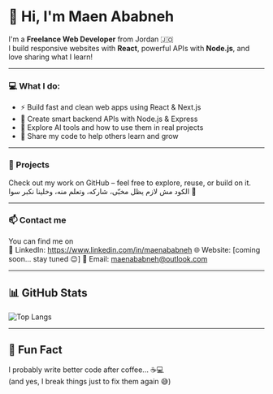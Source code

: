 # 👋 Hi, I'm Maen Ababneh

I'm a **Freelance Web Developer** from Jordan 🇯🇴  
I build responsive websites with **React**, powerful APIs with **Node.js**, and love sharing what I learn!

---

### 💻 What I do:
- ⚡ Build fast and clean web apps using React & Next.js  
- 🔌 Create smart backend APIs with Node.js & Express  
- 🧠 Explore AI tools and how to use them in real projects  
- 🤝 Share my code to help others learn and grow

---

### 🚀 Projects
Check out my work on GitHub – feel free to explore, reuse, or build on it.
الكود مش لازم يظل مخبّى، شاركه، وتعلم منه، وخلينا نكبر سوا 🙌

---

### 📫 Contact me
You can find me on  
🔗 LinkedIn: https://www.linkedin.com/in/maenababneh
🌐 Website: [coming soon... stay tuned 😉]
📩 Email: maenababneh@outlook.com


---


## 📊 GitHub Stats

![Top Langs](https://github-readme-stats.vercel.app/api/top-langs/?username=MaenAbabneh&layout=compact&theme=radical)


---

## 🧩 Fun Fact

I probably write better code after coffee... ☕💻  
(and yes, I break things just to fix them again 😅)




